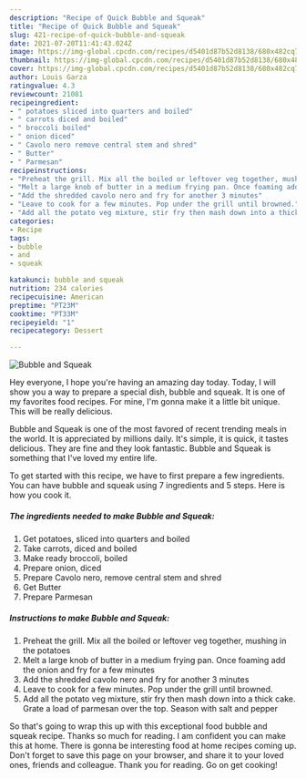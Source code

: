```yaml
---
description: "Recipe of Quick Bubble and Squeak"
title: "Recipe of Quick Bubble and Squeak"
slug: 421-recipe-of-quick-bubble-and-squeak
date: 2021-07-20T11:41:43.024Z
image: https://img-global.cpcdn.com/recipes/d5401d87b52d8138/680x482cq70/bubble-and-squeak-recipe-main-photo.jpg
thumbnail: https://img-global.cpcdn.com/recipes/d5401d87b52d8138/680x482cq70/bubble-and-squeak-recipe-main-photo.jpg
cover: https://img-global.cpcdn.com/recipes/d5401d87b52d8138/680x482cq70/bubble-and-squeak-recipe-main-photo.jpg
author: Louis Garza
ratingvalue: 4.3
reviewcount: 21081
recipeingredient:
- " potatoes sliced into quarters and boiled"
- " carrots diced and boiled"
- " broccoli boiled"
- " onion diced"
- " Cavolo nero remove central stem and shred"
- " Butter"
- " Parmesan"
recipeinstructions:
- "Preheat the grill. Mix all the boiled or leftover veg together, mushing in the potatoes"
- "Melt a large knob of butter in a medium frying pan. Once foaming add the onion and fry for a few minutes"
- "Add the shredded cavolo nero and fry for another 3 minutes"
- "Leave to cook for a few minutes. Pop under the grill until browned."
- "Add all the potato veg mixture, stir fry then mash down into a thick cake. Grate a load of parmesan over the top. Season with salt and pepper"
categories:
- Recipe
tags:
- bubble
- and
- squeak

katakunci: bubble and squeak 
nutrition: 234 calories
recipecuisine: American
preptime: "PT23M"
cooktime: "PT33M"
recipeyield: "1"
recipecategory: Dessert

---
```



![Bubble and Squeak](https://img-global.cpcdn.com/recipes/d5401d87b52d8138/680x482cq70/bubble-and-squeak-recipe-main-photo.jpg)

Hey everyone, I hope you're having an amazing day today. Today, I will show you a way to prepare a special dish, bubble and squeak. It is one of my favorites food recipes. For mine, I'm gonna make it a little bit unique. This will be really delicious.

Bubble and Squeak is one of the most favored of recent trending meals in the world. It is appreciated by millions daily. It's simple, it is quick, it tastes delicious. They are fine and they look fantastic. Bubble and Squeak is something that I've loved my entire life.




To get started with this recipe, we have to first prepare a few ingredients. You can have bubble and squeak using 7 ingredients and 5 steps. Here is how you cook it.

<!--inarticleads1-->

##### The ingredients needed to make Bubble and Squeak:

1. Get  potatoes, sliced into quarters and boiled
1. Take  carrots, diced and boiled
1. Make ready  broccoli, boiled
1. Prepare  onion, diced
1. Prepare  Cavolo nero, remove central stem and shred
1. Get  Butter
1. Prepare  Parmesan




<!--inarticleads2-->

##### Instructions to make Bubble and Squeak:

1. Preheat the grill. Mix all the boiled or leftover veg together, mushing in the potatoes
1. Melt a large knob of butter in a medium frying pan. Once foaming add the onion and fry for a few minutes
1. Add the shredded cavolo nero and fry for another 3 minutes
1. Leave to cook for a few minutes. Pop under the grill until browned.
1. Add all the potato veg mixture, stir fry then mash down into a thick cake. Grate a load of parmesan over the top. Season with salt and pepper




So that's going to wrap this up with this exceptional food bubble and squeak recipe. Thanks so much for reading. I am confident you can make this at home. There is gonna be interesting food at home recipes coming up. Don't forget to save this page on your browser, and share it to your loved ones, friends and colleague. Thank you for reading. Go on get cooking!
